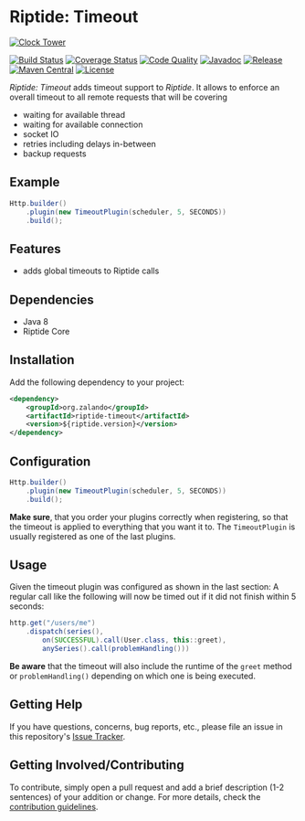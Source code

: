 # Riptide: Timeout

[![Clock Tower](../docs/clock-tower.jpg)](https://pixabay.com/en/water-valley-river-lighthouse-2588151/)

[![Build Status](https://img.shields.io/travis/zalando/riptide/master.svg)](https://travis-ci.org/zalando/riptide)
[![Coverage Status](https://img.shields.io/coveralls/zalando/riptide/master.svg)](https://coveralls.io/r/zalando/riptide)
[![Code Quality](https://img.shields.io/codacy/grade/1fbe3d16ca544c0c8589692632d114de/master.svg)](https://www.codacy.com/app/whiskeysierra/riptide)
[![Javadoc](https://www.javadoc.io/badge/org.zalando/riptide-timeout.svg)](http://www.javadoc.io/doc/org.zalando/riptide-timeout)
[![Release](https://img.shields.io/github/release/zalando/riptide.svg)](https://github.com/zalando/riptide/releases)
[![Maven Central](https://img.shields.io/maven-central/v/org.zalando/riptide-timeout.svg)](https://maven-badges.herokuapp.com/maven-central/org.zalando/riptide-timeout)
[![License](https://img.shields.io/badge/license-MIT-blue.svg)](https://raw.githubusercontent.com/zalando/riptide/master/LICENSE)

*Riptide: Timeout* adds timeout support to *Riptide*. It allows to enforce an overall timeout to all remote requests
that will be covering
- waiting for available thread
- waiting for available connection
- socket IO
- retries including delays in-between
- backup requests

## Example

```java
Http.builder()
    .plugin(new TimeoutPlugin(scheduler, 5, SECONDS))
    .build();
```

## Features

- adds global timeouts to Riptide calls

## Dependencies

- Java 8
- Riptide Core

## Installation

Add the following dependency to your project:

```xml
<dependency>
    <groupId>org.zalando</groupId>
    <artifactId>riptide-timeout</artifactId>
    <version>${riptide.version}</version>
</dependency>
```

## Configuration

```java
Http.builder()
    .plugin(new TimeoutPlugin(scheduler, 5, SECONDS))
    .build();
```

**Make sure**, that you order your plugins correctly when registering, so that the timeout is applied to everything
that you want it to. The `TimeoutPlugin` is usually registered as one of the last plugins.

## Usage

Given the timeout plugin was configured as shown in the last section: A regular call like the following will now be
timed out if it did not finish within 5 seconds:

```java
http.get("/users/me")
    .dispatch(series(),
        on(SUCCESSFUL).call(User.class, this::greet),
        anySeries().call(problemHandling()))
```

**Be aware** that the timeout will also include the runtime of the `greet` method or `problemHandling()` depending
on which one is being executed.

## Getting Help

If you have questions, concerns, bug reports, etc., please file an issue in this repository's [Issue Tracker](../../../../issues).

## Getting Involved/Contributing

To contribute, simply open a pull request and add a brief description (1-2 sentences) of your addition or change. For
more details, check the [contribution guidelines](../.github/CONTRIBUTING.md).
